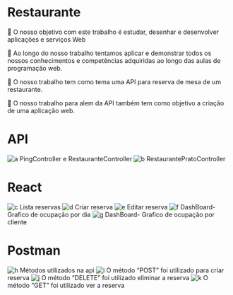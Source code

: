 # Restaurante

	O nosso objetivo com este trabalho é estudar, desenhar e desenvolver aplicações e serviços Web

	Ao longo do nosso trabalho tentamos aplicar e demonstrar todos os nossos conhecimentos e competências adquiridas ao longo das aulas de programação web.

	O nosso trabalho tem como tema uma API para reserva de mesa de um restaurante.

	O nosso trabalho para alem da API também tem como objetivo a criação de uma aplicação web.

# API

![a](https://user-images.githubusercontent.com/83921757/123972626-ef78a780-d9b2-11eb-83e1-c612008e19df.png)
PingController e RestauranteController
![b](https://user-images.githubusercontent.com/83921757/123973294-8fcecc00-d9b3-11eb-88db-82cf0a5d576b.png)
RestaurantePratoController

# React

![c](https://user-images.githubusercontent.com/83921757/123973298-90676280-d9b3-11eb-83c7-2131b720525a.png)
Lista reservas
![d](https://user-images.githubusercontent.com/83921757/123973299-90676280-d9b3-11eb-8c97-aa6558830d22.png)
Criar reserva
![e](https://user-images.githubusercontent.com/83921757/123973302-90fff900-d9b3-11eb-8977-4eab31ba5ae8.png)
Editar reserva
![f](https://user-images.githubusercontent.com/83921757/123973303-90fff900-d9b3-11eb-97b7-df69de842c72.png)
DashBoard- Grafico de ocupação por dia
![g](https://user-images.githubusercontent.com/83921757/123973306-91988f80-d9b3-11eb-82bc-fd67a3bf09b0.png)
DashBoard- Grafico de ocupação por cliente

# Postman

![h](https://user-images.githubusercontent.com/83921757/123973308-91988f80-d9b3-11eb-9060-9e92d583e64d.png)
Métodos utilizados na api
![i](https://user-images.githubusercontent.com/83921757/123973310-91988f80-d9b3-11eb-9387-318bc9acf1fc.png)
O método “POST” foi utilizado para criar reserva 
![j](https://user-images.githubusercontent.com/83921757/123973312-92312600-d9b3-11eb-92b3-9f661e3696ad.png)
O método “DELETE” foi utilizado eliminar a reserva
![k](https://user-images.githubusercontent.com/83921757/123973315-92312600-d9b3-11eb-807a-a52f3d9429da.png)
O método “GET” foi utilizado ver a reserva

